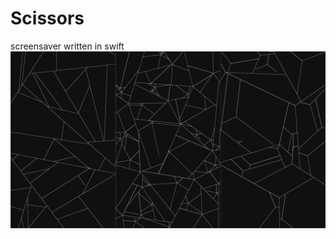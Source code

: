 # Scissors
screensaver written in swift
![Captured Image](https://raw.githubusercontent.com/satcy/Scissors/master/scissors_capture.png)
